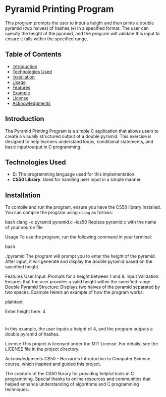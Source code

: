 # Pyramid Printing Program

This program prompts the user to input a height and then prints a double pyramid (two halves) of hashes (`#`) in a specified format. The user can specify the height of the pyramid, and the program will validate this input to ensure it falls within the specified range.

## Table of Contents

- [Introduction](#introduction)
- [Technologies Used](#technologies-used)
- [Installation](#installation)
- [Usage](#usage)
- [Features](#features)
- [Example](#example)
- [License](#license)
- [Acknowledgments](#acknowledgments)

## Introduction

The Pyramid Printing Program is a simple C application that allows users to create a visually structured output of a double pyramid. This exercise is designed to help learners understand loops, conditional statements, and basic input/output in C programming.

## Technologies Used

- **C**: The programming language used for this implementation.
- **CS50 Library**: Used for handling user input in a simple manner.

## Installation

To compile and run the program, ensure you have the CS50 library installed. You can compile the program using `clang` as follows:

bash
clang -o pyramid pyramid.c -lcs50
Replace pyramid.c with the name of your source file.

Usage
To use the program, run the following command in your terminal:

bash

./pyramid
The program will prompt you to enter the height of the pyramid. After input, it will generate and display the double pyramid based on the specified height.

Features
User Input: Prompts for a height between 1 and 8.
Input Validation: Ensures that the user provides a valid height within the specified range.
Double Pyramid Structure: Displays two halves of the pyramid separated by two spaces.
Example
Here’s an example of how the program works:

plaintext

Enter height here: 4
   #  #
  ##  ##
 ###  ###
####  ####
In this example, the user inputs a height of 4, and the program outputs a double pyramid of hashes.

License
This project is licensed under the MIT License. For details, see the LICENSE file in the project directory.

Acknowledgments
CS50 - Harvard's Introduction to Computer Science course, which inspired and guided this project.

The creators of the CS50 library for providing helpful tools in C programming.
Special thanks to online resources and communities that helped enhance understanding of algorithms and C programming techniques.
